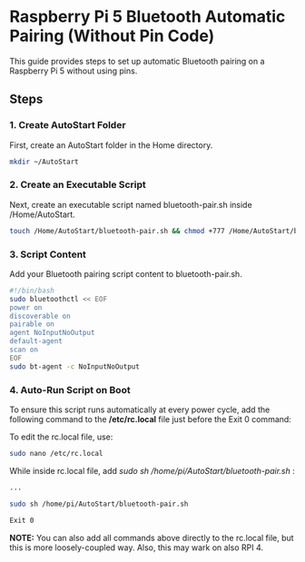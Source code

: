 # Raspberry Pi 5 Bluetooth Automatic Pairing (Without Pin Code)

This guide provides steps to set up automatic Bluetooth pairing on a Raspberry Pi 5 without using pins.

## Steps

### 1. Create AutoStart Folder
First, create an AutoStart folder in the Home directory.
```sh
mkdir ~/AutoStart
```

### 2. Create an Executable Script
Next, create an executable script named bluetooth-pair.sh inside /Home/AutoStart.
```sh
touch /Home/AutoStart/bluetooth-pair.sh && chmod +777 /Home/AutoStart/bluetooth-pair.sh
```
### 3. Script Content
Add your Bluetooth pairing script content to bluetooth-pair.sh.

```sh
#!/bin/bash
sudo bluetoothctl << EOF
power on
discoverable on
pairable on
agent NoInputNoOutput
default-agent
scan on
EOF
sudo bt-agent -c NoInputNoOutput
```

### 4. Auto-Run Script on Boot
To ensure this script runs automatically at every power cycle, add the following command to the **/etc/rc.local** file just before the Exit 0 command:

To edit the rc.local file, use:
```sh
sudo nano /etc/rc.local
```
While inside rc.local file, add *sudo sh /home/pi/AutoStart/bluetooth-pair.sh*
:
```sh
...

sudo sh /home/pi/AutoStart/bluetooth-pair.sh

Exit 0
```

**NOTE:** You can also add all commands above directly to the rc.local file, but this is more loosely-coupled way. Also, this may wark on also RPI 4.

